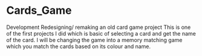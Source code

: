 # Cards_Game
Development
Redesigning/ remaking an old card game project
This is one of the first projects I did which is basic of selecting a card and get the name of the card.
I will be changing the game into a memory matching game which you match the cards based on its colour and name.
